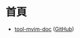 
# 首頁

* [tool-mvim-doc](https://samwhelp.github.io/tool-mvim-doc/) ([GitHub](https://github.com/samwhelp/tool-mvim-doc))
